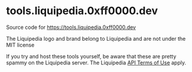 # tools.liquipedia.0xff0000.dev
Source code for https://tools.liquipedia.0xff0000.dev

The Liquipedia logo and brand belong to Liquipedia and are not under the MIT license

If you try and host these tools yourself, be aware that these are pretty spammy on the Liquipedia server. The Liquipedia [API Terms of Use](https://liquipedia.net/api-terms-of-use) apply.
